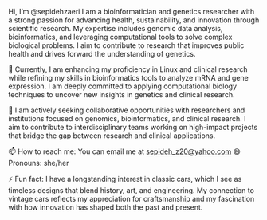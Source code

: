 Hi, I’m @sepidehzaeri
I am a bioinformatician and genetics researcher with a strong passion for advancing health, sustainability, and innovation through scientific research. My expertise includes genomic data analysis, bioinformatics, and leveraging computational tools to solve complex biological problems. I aim to contribute to research that improves public health and drives forward the understanding of genetics.

🌱 Currently, I am enhancing my proficiency in Linux and clinical research while refining my skills in bioinformatics tools to analyze mRNA and gene expression. I am deeply committed to applying computational biology techniques to uncover new insights in genetics and clinical research.

💞️ I am actively seeking collaborative opportunities with researchers and institutions focused on genomics, bioinformatics, and clinical research. I aim to contribute to interdisciplinary teams working on high-impact projects that bridge the gap between research and clinical applications.

📫 How to reach me: You can email me at sepideh_z20@yahoo.com
😄 Pronouns: she/her

⚡ Fun fact: I have a longstanding interest in classic cars, which I see as timeless designs that blend history, art, and engineering. My connection to vintage cars reflects my appreciation for craftsmanship and my fascination with how innovation has shaped both the past and present.
